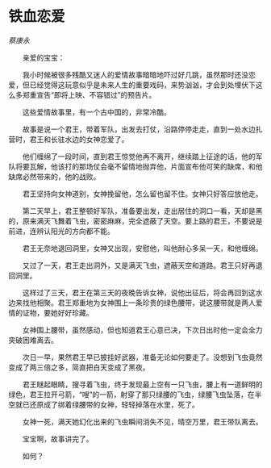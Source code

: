 # 铁血恋爱

*蔡康永*

　　亲爱的宝宝：

　　我小时候被很多残酷又迷人的爱情故事暗暗地吓过好几跳，虽然那时还没恋爱，但已经觉得这玩意似乎是未来人生的重要戏码，来势汹汹，才会到处埋伏下这么多郑重宣告“即将上映、不容错过”的预告片。

　　这些爱情故事里，有一个古中国的，非常冷酷。

　　故事是说一个君王，带着军队，出发去打仗，沿路停停走走，直到一处水边扎营时，君王和长驻水边的女神恋爱了。

　　他们缠绵了一段时间，直到君王惊觉他再不离开，继续踏上征途的话，他的军队将要瓦解，他该打的那场仗会毫不留情地抛弃他，片面宣布他可笑的缺席，和他缺席必然带来的，他的战败。

　　君王坚持向女神道别，女神挽留他，怎么留也留不住。女神只好答应放他走。

　　第二天早上，君王整顿好军队，准备要出发，走出居住的洞口一看，天却是黑的，原来满天飞舞着飞虫，密密麻麻，完全遮蔽了天空。要上路的君王，不要说是前进，连辨认阳光的方向都不能。

　　君王无奈地退回洞里，女神又出现，安慰他，叫他耐心多呆一天，和他缠绵。

　　又过了一天，君王走出洞外，又是满天飞虫，遮蔽天空和道路。君王只好再退回洞里。

　　这样过了三天，君王在第三天的夜晚告诉女神，说他出征后，将会再回到这水边来找他相聚。君王郑重地为女神围上一条珍贵的绿色腰带，说这腰带就是两人爱情的证物，要她好好珍藏。

　　女神围上腰带，虽然感动，但也知道君王心意已决，下次日出时他一定会全力突破困难离去。

　　次日一早，果然君王早已披挂好武器，准备无论如何要走了。没想到飞虫竟然变成了两三倍之多，简直把白天变成了黑夜。

　　君王瞇起眼睛，搜寻着飞虫，终于发现最上空有一只飞虫，腰上有一道鲜明的绿色，君王拉开弓箭，“嗖”的一箭，射穿了那只绿腰的飞虫，绿腰飞虫坠落，在半空就已还原成了绑着绿腰带的女神，轻轻掉落在水里，死了。

　　女神一死，满天她幻化出来的飞虫瞬间消失不见，晴空万里，君王带队离去。

　　宝宝啊，故事讲完了。

　　如何？